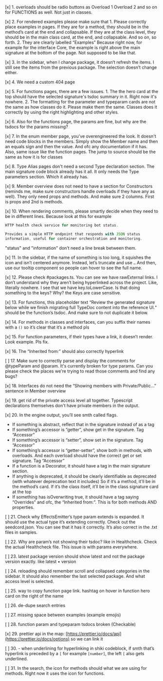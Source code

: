 [x] 1. overloads should be radio buttons as Overload 1 Overload 2 and so on for FUNCTIONS as well. Not just in classes.

[x] 2. For rendered examples please make sure that 1. Please correctly place examples in pages. If they are for a method, they should be in the method’s card at the end and collapsable. If they are at the class level, they should be in the main class card, at the end, and collapsable. And so on, so forth. 2. They are clearly labelled “Examples”
Because right now, for example for the interface Core, the example is right above the main signature at the bottom of the page. Not supposed to be like that.

[x] 3. In the sidebar, when I change package, it doesn’t refresh the items. I still see the items from the previous package. The selection doesn’t change either.

[x] 4. We need a custom 404 page

[x] 5. For functions pages, there are a few issues. 1. The the hero card at the top should have the selected signature's tsdoc summary in it. Right now it's nowhere. 2. The formatting for the parameter and typeparam cards are not the same as how classes do it. Please make them the same. Classes does it correctly by using the right highlighting and other styles.

[x] 6. Also for the functions page, the params are fine, but why are the tsdocs for the params missing?

[x] 7. In the enum member page, you've overengineered the look. It doesn't need code blocks in the members. Simply show the Member name and then an equals sign and then the value. And ofc any documentation if it has. Also, same issue like the function pages. The jump to source should be the same as how it is for classes

[x] 8. Type Alias pages don't need a second Type declaration section. The main signature code block already has it all. It only needs the Type parameters section. Which it already has.

[x] 9. Member overview does not need to have a section for Constructors (reminds me, make sure constructors handle overloads if they have any as well). They only need props and methods. And make sure 2 columns. First is props and 2nd is methods.

[x] 10. When rendering comments, please smartly decide when they need to be in different lines. Because look at this for example

```ts
HTTP health check service for monitoring bot status.

Provides a simple HTTP endpoint that responds with JSON status
information, useful for container orchestration and monitoring.
```

"status" and "information" don’t need a line break between them.

[x] 11. In the sidebar, if the name of something is too long, it squishes the icon and isn’t centered anymore. Instead, let’s truncate and use `…` And then, use our tooltip component so people can hover to see the full name.

[x] 12. Please check #packages.ts. You can see we have rawExternal links. I don’t understand why they aren’t being hyperlinked across the project. Like, literally nowhere. I see that we have key.toLowerCase. Is that doing something to the keys? Why? the Keys are case sensitive.

[x] 13. For functions, this placeholder text “Review the generated signature below while we finish migrating full TypeDoc content into the reference UI.“ should be the function’s tsdoc. And make sure to not duplicate it below.

[x] 14. For methods in classes and interfaces, can you suffix their names with a `()` so it’s clear that it’s a method pls

[x] 15. For function parameters, if their types have a link, it doesn’t render. Look example. Pls fix.

[x] 16. The “Inherited from:” should also correctly hyperlink

[ ] 17. Make sure to correctly parse and display the comments for @typeParam and @param. It's currently broken for type params. Can you please check the places we're trying to read those comments and find any bugs?

[x] 18. Interfaces do not need the “Showing members with Private/Public...” sentence in Member overview

[x] 19. get rid of the private access level all together. Typescript declarations themselves don't have private members in the output.

[x] 20. In the engine output, you’ll see smth called flags.

- If something is abstract, reflect that in the signature instead of as a tag
- If something’s accessor is “getter”, show get in the signature. Tag “Accessor”
- If something’s accessor is “setter”, show set in the signature. Tag “Accessor”
- If something’s accessor is “getter-setter”, show both in methods, with overloads. And each overload should have the correct get or set signature. Tag “Accessor”
- If a function is a Decorator, it should have a tag in the main signature section.
- If anything is deprecated, it should be clearly identifiable as deprecated (with whatever deprecation text it includes) So if it’s a method, it’ll be in the method’s card. If it’s the class itself, it’ll be in the class signature card at the top
- If something has isOverwriting true, it should have a tag saying “Overrides” and ofc, the “Inherited from:”. This is for both methods AND properties.

[ ] 21. Check why EffectsEmitter’s type param extends is expanded. It should use the actual type it’s extending correctly. Check out the seedcord.json. You can see that it has it correctly. It’s also correct in the .txt files in samples.

[ ] 22. Why are param’s not showing their tsdoc? like in Healthcheck. Check the actual Healthcheck file. This issue is with params everywhere.

[ ] 23. latest package version should show latest and not the package version exactly. like latest • version

[ ] 24. reloading should remember scroll and collapsed categories in the sidebar. It should also remember the last selected package. And what access level is selected.

[ ] 25. way to copy function page link. hashtag on hover in function hero card on the right of the name

[ ] 26. de-dupe search entries

[ ] 27. missing space between examples (example emojis)

[ ] 28. function param and typeparam tsdocs broken (Checkable)

[x] 29. prettier api in the map: [https://prettier.io/docs/api](https://prettier.io/docs/options) so we can link it

[ ] 30. - when underlining for hyperlinking in shiki codeblock, if smth that’s hyperlink is preceded by a `[` for example `[number]`, the left `[` also gets underlined.

[ ] 31. In the search, the icon for methods should what we are using for methods. Right now it uses the icon for functions.
